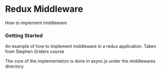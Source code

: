 # Redux Middleware
How to implement middleware

### Getting Started

An example of how to implement middleware in a redux application.
Taken from Stephen Griders course

The core of the implementation is done in async.js under the middlewares directory.
